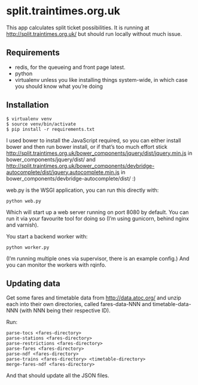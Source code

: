 split.traintimes.org.uk
=======================

This app calculates split ticket possibilities. It is running at
http://split.traintimes.org.uk/ but should run locally without much issue.

Requirements
------------

* redis, for the queueing and front page latest.
* python
* virtualenv unless you like installing things system-wide, in which case you
  should know what you’re doing

Installation
------------

    $ virtualenv venv
    $ source venv/bin/activate
    $ pip install -r requirements.txt

I used bower to install the JavaScript required, so you can either install
bower and then run bower install, or if that’s too much effort stick
http://split.traintimes.org.uk/bower_components/jquery/dist/jquery.min.js in
bower_components/jquery/dist/ and
http://split.traintimes.org.uk/bower_components/devbridge-autocomplete/dist/jquery.autocomplete.min.js
in bower_components/devbridge-autocomplete/dist/ :)

web.py is the WSGI application, you can run this directly with:

    python web.py

Which will start up a web server running on port 8080 by default. You can run
it via your favourite tool for doing so (I’m using gunicorn, behind
nginx and varnish).

You start a backend worker with:

    python worker.py

(I’m running multiple ones via supervisor, there is an example config.)
And you can monitor the workers with rqinfo.

Updating data
-------------

Get some fares and timetable data from http://data.atoc.org/ and unzip each
into their own directories, called fares-data-NNN and timetable-data-NNN (with
NNN being their respective ID).

Run:

    parse-tocs <fares-directory>
    parse-stations <fares-directory>
    parse-restrictions <fares-directory>
    parse-fares <fares-directory>
    parse-ndf <fares-directory>
    parse-trains <fares-directory> <timetable-directory>
    merge-fares-ndf <fares-directory>

And that should update all the JSON files.
